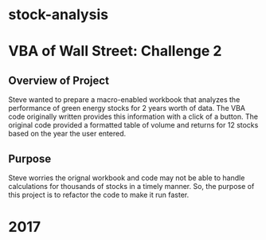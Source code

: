 # stock-analysis
# VBA of Wall Street: Challenge 2

## Overview of Project
Steve wanted to prepare a macro-enabled workbook that analyzes the performance of green energy stocks for 2 years worth of data. The VBA code originally written provides this information with a click of a button. The original code provided a formatted table of volume and returns for 12 stocks based on the year the user entered.

## Purpose
Steve worries the orignal workbook and code may not be able to handle calculations for thousands of stocks in a timely manner. So, the purpose of this project is to refactor the code to make it run faster.

# 2017

